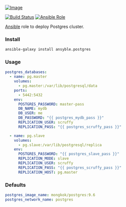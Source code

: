 [ ![Image](https://cloud.githubusercontent.com/assets/5514990/24834935/e0d1db04-1d1c-11e7-8ad0-53fd45ff13c3.png "Ansible") ](https://www.ansible.com/ "Ansible")

[![Build Status](https://travis-ci.org/ansyble/role-postgres.svg?branch=master)](https://travis-ci.org/ansyble/role-postgres)
[![Ansible Role](https://img.shields.io/ansible/role/17044.svg)](https://galaxy.ansible.com/ansyble/postgres/)

[Ansible](http://www.ansible.com) role to deploy Postgres cluster.

### Install

```sh
ansible-galaxy install ansyble.postgres
```

### Usage

```yml
postgres_databases:
  - name: pg.master
    volumes:
      - pg.master:/var/lib/postgresql/data
    ports:
      - 5442:5432
    env:
      POSTGRES_PASSWORD: master-pass
      DB_NAME: mydb
      DB_USER: me
      DB_PASSWORD: "{{ postgres_mydb_pass }}"
      REPLICATION_USER: scruffy
      REPLICATION_PASS: "{{ postgres_scruffy_pass }}"

  - name: pg.slave
    volumes:
      - pg.slave:/var/lib/postgresql/replica
    env:
      POSTGRES_PASSWORD: "{{ postgres_slave_pass }}"
      REPLICATION_MODE: slave
      REPLICATION_USER: scruffy
      REPLICATION_PASS: "{{ postgres_scruffy_pass }}"
      REPLICATION_HOST: pg.master
```

### Defaults

```yml
postgres_image_name: mongkok/postgres:9.6
postgres_network_name: postgres
```
